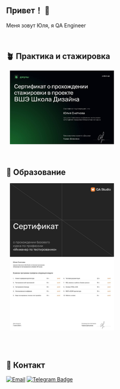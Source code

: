 ## Привет！ 👋
Меня зовут Юля, я QA Engineer

<!-- Выбор темы ↑↑: https://github.com/Ashutosh00710/github-readme-activity-graph/blob/main/THEMES.md --> 

<br>


## 🪴 Практика и стажировка
[<img src="/certificate1.png" width="280px" hspace="10px" alt="Сертификат об окончании стажировки»">](https://github.com/yuliya-snetkova-qa/yuliya-snetkova/blob/main/assets/certificate1.png)


<br>

## 🎒 Образование
[<img src="/diploma_en.png" width="280px" hspace="10px" alt="Диплом»">](https://github.com/yuliya-snetkova-qa/yuliya-snetkova/blob/main/diploma_en.png)

<br>
<br>

## 🤝 Контакт
[![Email](https://img.shields.io/badge/Email-3b5998?style=flat-square&logo=Mail.Ru&logoColor=white)](mailto:yuliya.snetkova5@yandex.ru)
[![Telegram Badge](https://img.shields.io/badge/-Telegram-0088cc?style=flat-square&logo=Telegram&logoColor=white)](https://t.me/Yuliya_Snetkova)

<!-- Документация по виджету контактов ↑↑ https://shields.io/badges --> 
